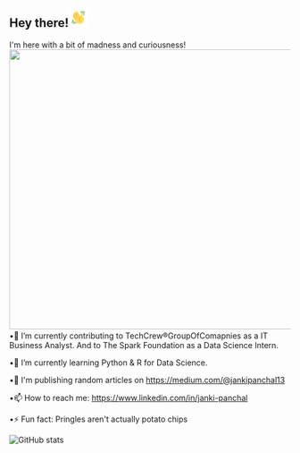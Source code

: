   ## Hey there!<img src="https://raw.githubusercontent.com/jankee31/jankee31/master/wave.gif" width="35px" height="35px">
  I'm here with a bit of madness and curiousness!
  <img src="https://raw.githubusercontent.com/jankee31/jankee31/master/code.gif" width="1000px" height="500px">
  •🔭 I’m currently contributing to TechCrew®GroupOfComapnies as a IT Business Analyst. And to The Spark Foundation as a Data Science Intern.

  •🌱 I’m currently learning Python & R for Data Science.

  •📝 I'm publishing random articles on https://medium.com/@jankipanchal13
  
  •📫 How to reach me: https://www.linkedin.com/in/janki-panchal 
  
  •⚡ Fun fact: Pringles aren't actually potato chips

![GitHub stats](https://github-readme-stats.vercel.app/api?username=jankee31&show_icons=true&theme=radical)


<!--
**jankee31/jankee31** is a ✨ _special_ ✨ repository because its `README.md` (this file) appears on your GitHub profile.

Here are some ideas to get you started:

- 🔭 I’m currently working on ...
- 🌱 I’m currently learning ...
- 👯 I’m looking to collaborate on ...
- 🤔 I’m looking for help with ...
- 💬 Ask me about ...
- 📫 How to reach me: ...
- 😄 Pronouns: ...
- ⚡ Fun fact: ...
-->
